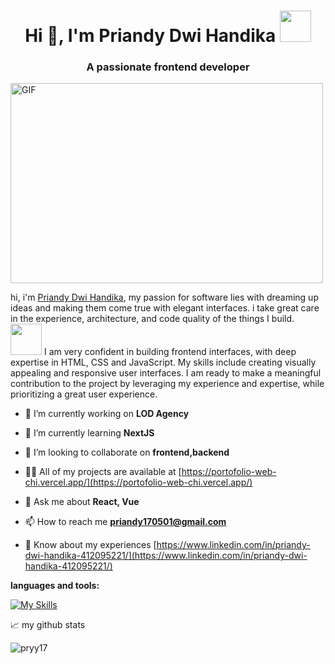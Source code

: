 <h1 align="center">Hi 👋, I'm Priandy Dwi Handika <img src="https://media.giphy.com/media/mGcNjsfWAjY5AEZNw6/giphy.gif" width="50"></h1>
<h3 align="center">A passionate frontend developer</h3>
<img align="center" alt="GIF" src="https://github.com/abhisheknaiidu/abhisheknaiidu/blob/master/code.gif?raw=true" width="500" height="320" />

hi, i'm [Priandy Dwi Handika](https://abhishknads.me/), my passion for software lies with dreaming up ideas and making them come true with elegant interfaces. i take great care in the experience, architecture, and code quality of the things I build.<img src="https://media.giphy.com/media/v1.Y2lkPTc5MGI3NjExNzlvcHlheGpteDh5NGxrZ2ZtNGJqd3V1c29mMWdyYW5ta21objBsaSZlcD12MV9pbnRlcm5hbF9naWZfYnlfaWQmY3Q9cw/hvE0PhVAnGQAo/giphy.gif" width="50"> I am very confident in building frontend interfaces, with deep expertise in HTML, CSS and JavaScript. My skills include creating visually appealing and responsive user interfaces. I am ready to make a meaningful contribution to the project by leveraging my experience and expertise, while prioritizing a great user experience.

- 🔭 I’m currently working on **LOD Agency**

- 🌱 I’m currently learning **NextJS**

- 👯 I’m looking to collaborate on **frontend,backend**

- 👨‍💻 All of my projects are available at [https://portofolio-web-chi.vercel.app/](https://portofolio-web-chi.vercel.app/)

- 💬 Ask me about **React, Vue**

- 📫 How to reach me **priandy170501@gmail.com**

- 📄 Know about my experiences [https://www.linkedin.com/in/priandy-dwi-handika-412095221/](https://www.linkedin.com/in/priandy-dwi-handika-412095221/)



**languages and tools:**  

[![My Skills](https://skillicons.dev/icons?i=react,vue,figma,nextjs,nodejs,bootstrap,tailwind,ts,js,html,css,mysql,postman,prisma,stackoverflow,styledcomponents,vercel,visualstudio,apollo,git&perline=3)](https://skillicons.dev)

📈 my github stats

<p align="left"> <img src="https://github-readme-stats.vercel.app/api?username=pryy17&show_icons=true&theme=gotham" alt="pryy17" />



